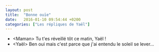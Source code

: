 ```yaml
---
layout: post
title:  "Bonne ouïe"
date:   2016-01-10 09:54:44 +0200
categories: ["Les répliques de Yaël"]
---
```


-   \<Maman\> Tu t'es réveillé tôt ce matin, Yaël !
-   \<Yaël\> Ben oui mais c'est parce que j'ai entendu le soleil se lever…

